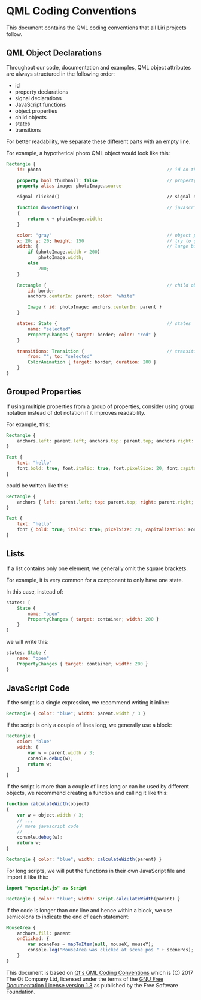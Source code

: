# QML Coding Conventions

This document contains the QML coding conventions that all Liri projects follow.

## QML Object Declarations

Throughout our code, documentation and examples, QML object attributes are always structured in the following order:

- id
- property declarations
- signal declarations
- JavaScript functions
- object properties
- child objects
- states
- transitions

For better readability, we separate these different parts with an empty line.

For example, a hypothetical photo QML object would look like this:

```qml
Rectangle {
    id: photo                                               // id on the first line makes it easy to find an object

    property bool thumbnail: false                          // property declarations
    property alias image: photoImage.source

    signal clicked()                                        // signal declarations

    function doSomething(x)                                 // javascript functions
    {
        return x + photoImage.width;
    }

    color: "gray"                                           // object properties
    x: 20; y: 20; height: 150                               // try to group related properties together
    width: {                                                // large bindings
        if (photoImage.width > 200)
            photoImage.width;
        else
            200;
    }

    Rectangle {                                             // child objects
        id: border
        anchors.centerIn: parent; color: "white"

        Image { id: photoImage; anchors.centerIn: parent }
    }

    states: State {                                         // states
        name: "selected"
        PropertyChanges { target: border; color: "red" }
    }

    transitions: Transition {                               // transitions
        from: ""; to: "selected"
        ColorAnimation { target: border; duration: 200 }
    }
}
```

## Grouped Properties

If using multiple properties from a group of properties, consider using group notation instead of dot notation if it improves readability.

For example, this:

```qml
Rectangle {
    anchors.left: parent.left; anchors.top: parent.top; anchors.right: parent.right; anchors.leftMargin: 20
}

Text {
    text: "hello"
    font.bold: true; font.italic: true; font.pixelSize: 20; font.capitalization: Font.AllUppercase
}
```

could be written like this:

```qml
Rectangle {
    anchors { left: parent.left; top: parent.top; right: parent.right; leftMargin: 20 }
}

Text {
    text: "hello"
    font { bold: true; italic: true; pixelSize: 20; capitalization: Font.AllUppercase }
}
```

## Lists

If a list contains only one element, we generally omit the square brackets.

For example, it is very common for a component to only have one state.

In this case, instead of:

```qml
states: [
    State {
        name: "open"
        PropertyChanges { target: container; width: 200 }
    }
]
```

we will write this:

```qml
states: State {
    name: "open"
    PropertyChanges { target: container; width: 200 }
}
```

## JavaScript Code

If the script is a single expression, we recommend writing it inline:

```qml
Rectangle { color: "blue"; width: parent.width / 3 }
```

If the script is only a couple of lines long, we generally use a block:

```qml
Rectangle {
    color: "blue"
    width: {
        var w = parent.width / 3;
        console.debug(w);
        return w;
    }
}
```

If the script is more than a couple of lines long or can be used by different objects, we recommend creating a function and calling it like this:

```qml
function calculateWidth(object)
{
    var w = object.width / 3;
    // ...
    // more javascript code
    // ...
    console.debug(w);
    return w;
}

Rectangle { color: "blue"; width: calculateWidth(parent) }
```

For long scripts, we will put the functions in their own JavaScript file and import it like this:

```qml
import "myscript.js" as Script

Rectangle { color: "blue"; width: Script.calculateWidth(parent) }
```

If the code is longer than one line and hence within a block, we use semicolons to indicate the end of each statement:

```qml
MouseArea {
    anchors.fill: parent
    onClicked: {
        var scenePos = mapToItem(null, mouseX, mouseY);
        console.log("MouseArea was clicked at scene pos " + scenePos);
    }
}
```

This document is based on [Qt's QML Coding Conventions](http://doc.qt.io/qt-5/qml-codingconventions.html) which is (C) 2017 The Qt Company Ltd, licensed under the terms of the [GNU Free Documentation License version 1.3](http://www.gnu.org/licenses/fdl.html) as published by the Free Software Foundation.
